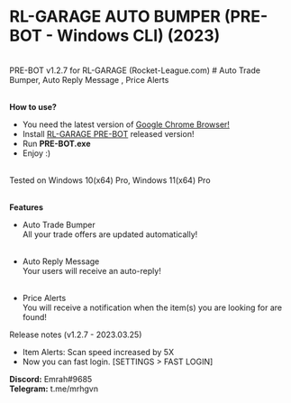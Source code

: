<h1>RL-GARAGE AUTO BUMPER (PRE-BOT - Windows CLI) (2023)</h1> <br>
PRE-BOT v1.2.7 for RL-GARAGE (Rocket-League.com) # Auto Trade Bumper, Auto Reply Message , Price Alerts <br> <br>

<b>How to use?</b> <br>
- You need the latest version of <a href="https://www.google.com/chrome" target="_blank">Google Chrome Browser!</a> <br>
- Install <a href="https://github.com/mrhgvn/RL-GARAGE-PRE-BOT/releases">RL-GARAGE PRE-BOT</a> released version! <br>
- Run <b>PRE-BOT.exe</b> <br>
- Enjoy :) <br> <br>

Tested on Windows 10(x64) Pro, Windows 11(x64) Pro <br> <br>

<b>Features</b> <br>
- Auto Trade Bumper <br>
All your trade offers are updated automatically! <br> <br>

- Auto Reply Message <br>
Your users will receive an auto-reply! <br> <br>

- Price Alerts <br> 
You will receive a notification when the item(s) you are looking for are found! <br>

Release notes (v1.2.7 - 2023.03.25) <br>
- Item Alerts: Scan speed increased by 5X
- Now you can fast login. [SETTINGS > FAST LOGIN]

<b>Discord:</b> Emrah#9685 <br>
<b>Telegram:</b> t.me/mrhgvn
